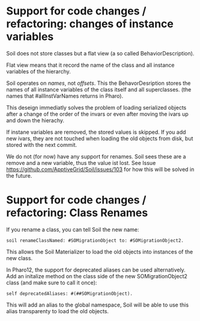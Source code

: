 

# Support for code changes / refactoring: changes of instance variables

Soil does not store classes but a flat view (a so called BehaviorDescription).

Flat view means that it record the name of the class and all instance variables of the hierarchy. 

Soil operates on *names*, not *offsets*. This the BehavorDesription stores the names of all instance variables of the class itself and all superclasses. (the names that #allInstVarNames returns in Pharo).

This deseign immediatly solves the problem of loading serialized objects after a change of the order of the invars or even after moving the ivars up and down the hierachy.

If instane variables are removed, the stored values is skipped. If you add new ivars, they are not touched when loading the old objects from disk, but stored with the next commit.

We do not (for now) have any support for renames. Soil sees these are a remove and a new variable, thus the value ist lost. See Issue https://github.com/ApptiveGrid/Soil/issues/103 for how this will be solved in the future.

# Support for code changes / refactoring: Class Renames

If you rename a class, you can tell Soil the new name:

```
soil renameClassNamed: #SOMigrationObject to: #SOMigrationObject2.
```

This allows the Soil Materializer to load the old objects into instances of the new class. 

In Pharo12, the support for deprecated aliases can be used alternatively. Add an initalize method on the class side of the new SOMigrationObject2 class (and make sure to call it once):

```
self deprecatedAliases: #(##SOMigrationObject).
```

This will add an alias to the global namespace, Soil will be able to use this alias transparenty to load the old objects.